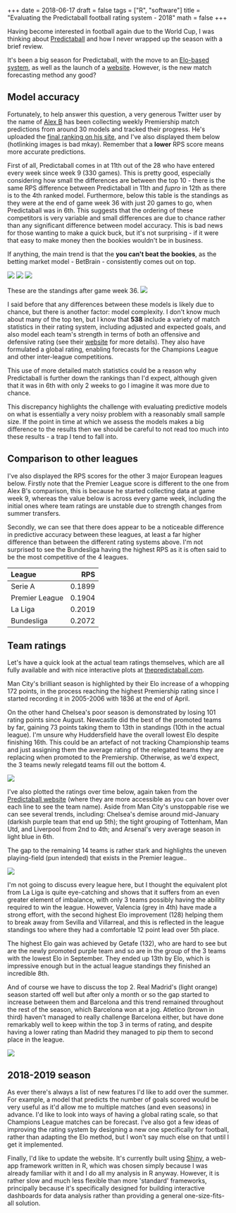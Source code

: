 +++
date = 2018-06-17
draft = false
tags = ["R", "software"]
title = "Evaluating the Predictaball football rating system - 2018" 
math = false
+++

Having become interested in football again due to the World Cup, I was thinking about [Predictaball](https://thepredictaball.com) and how I never wrapped up the season with a brief review.

It's been a big season for Predictaball, with the move to an [Elo-based system](https://stuartlacy.co.uk/2017/08/31/implementing-an-elo-rating-system-for-european-football/), as well as the launch of a [website](https://thepredictaball.com).
However, is the new match forecasting method any good?

## Model accuracy

Fortunately, to help answer this question, a very generous Twitter user by the name of [Alex B](https://twitter.com/fussbALEXperte) has been collecting weekly Premiership match predictions from around 30 models and tracked their progress.
He's uploaded the [final ranking on his site](https://cognitivefootball.wordpress.com/rps-17-18/), and I've also displayed them below (hotlinking images is bad mkay).
Remember that a **lower** RPS score means more accurate predictions.

First of all, Predictaball comes in at 11th out of the 28 who have entered every week since week 9 (330 games).
This is pretty good, especially considering how small the differences are between the top 10 - there is the same RPS difference between Predictaball in 11th and _fupro_ in 12th as there is to the 4th ranked model.
Furthermore, below this table is the standings as they were at the end of game week 36 with just 20 games to go, when Predictaball was in 6th. 
This suggests that the ordering of these competitors is very variable and small differences are due to chance rather than any significant difference between model accuracy.
This is bad news for those wanting to make a quick buck, but it's not surprising - if it were that easy to make money then the bookies wouldn't be in business.

If anything, the main trend is that the **you can't beat the bookies**, as the betting market model - BetBrain - consistently comes out on top. 

![](/img/predictaballendofseason2018_20180616/rankings_final.png)
![](/img/predictaballendofseason2018_20180616/rankings_final2.png)
![](/img/predictaballendofseason2018_20180616/rankings_final3.png)

These are the standings after game week 36.
![](/img/predictaballendofseason2018_20180616/may_rankings.png)

I said before that any differences between these models is likely due to chance, but there is another factor: model complexity.
I don't know much about many of the top ten, but I know that **538** include a variety of match statistics in their rating system, including adjusted and expected goals, and also model each team's strength in terms of both an offensive and defensive rating (see their [website](https://fivethirtyeight.com/features/whats-new-in-our-2017-18-club-soccer-predictions/) for more details).
They also have formulated a global rating, enabling forecasts for the Champions League and other inter-league competitions.

This use of more detailed match statistics could be a reason why Predictaball is further down the rankings than I'd expect, although given that it was in 6th with only 2 weeks to go I imagine it was more due to chance.

This discrepancy highlights the challenge with evaluating predictive models on what is essentially a very noisy problem with a reasonably small sample size.
If the point in time at which we assess the models makes a big difference to the results then we should be careful to not read too much into these results - a trap I tend to fall into.

## Comparison to other leagues

I've also displayed the RPS scores for the other 3 major European leagues below.
Firstly note that the Premier League score is different to the one from Alex B's comparison, this is because he started collecting data at game week 9, whereas the value below is across every game week, including the initial ones where team ratings are unstable due to strength changes from summer transfers.

Secondly, we can see that there does appear to be a noticeable difference in predictive accuracy between these leagues, at least a far higher difference than between the different rating systems above.
I'm not surprised to see the Bundesliga having the highest RPS as it is often said to be the most competitive of the 4 leagues.

<table>
<thead>
<tr>
<th style="text-align:left;">
League
</th>
<th style="text-align:right;">
RPS
</th>
</tr>
</thead>
<tbody>
<tr>
<td style="text-align:left;">
Serie A
</td>
<td style="text-align:right;">
0.1899
</td>
</tr>
<tr>
<td style="text-align:left;">
Premier League
</td>
<td style="text-align:right;">
0.1904
</td>
</tr>
<tr>
<td style="text-align:left;">
La Liga
</td>
<td style="text-align:right;">
0.2019
</td>
</tr>
<tr>
<td style="text-align:left;">
Bundesliga
</td>
<td style="text-align:right;">
0.2072
</td>
</tr>
</tbody>
</table>

## Team ratings

Let's have a quick look at the actual team ratings themselves, which are all fully available and with nice interactive plots at [thepredictaball.com](https://www.thepredictaball.com/).

Man City's brilliant season is highlighted by their Elo increase of a whopping 172 points, in the process reaching the highest Premiership rating since I started recording it in 2005-2006 with 1836 at the end of April.

On the other hand Chelsea's poor season is demonstrated by losing 101 rating points since August. 
Newcastle did the best of the promoted teams by far, gaining 73 points taking them to 13th in standings (10th in the actual league). 
I'm unsure why Huddersfield have the overall lowest Elo despite finishing 16th.
This could be an artefact of not tracking Championship teams and just assigning them the average rating of the relegated teams they are replacing when promoted to the Premiership. 
Otherwise, as we'd expect, the 3 teams newly relegatd teams fill out the bottom 4.

![](/img/predictaballendofseason2018_20180616/premiership_table.png)

I've also plotted the ratings over time below, again taken from the [Predictaball website](https://thepredictaball.com) (where they are more accessible as you can hover over each line to see the team name).
Aside from Man City's unstoppable rise we can see several trends, including: Chelsea's demise around mid-January (darkish purple team that end up 5th); the tight grouping of Tottenham, Man Utd, and Liverpool from 2nd to 4th; and Arsenal's very average season in light blue in 6th.

The gap to the remaining 14 teams is rather stark and highlights the uneven playing-field (pun intended) that exists in the Premier league.. 

![](/img/predictaballendofseason2018_20180616/premiership_plot.png)

I'm not going to discuss every league here, but I thought the equivalent plot from La Liga is quite eye-catching and shows that it suffers from an even greater element of imbalance, with only 3 teams possibly having the ability required to win the league.
However, Valencia (grey in 4th) have made a strong effort, with the second highest Elo improvement (128) helping them to break away from Sevilla and Villarreal, and this is reflected in the league standings too where they had a comfortable 12 point lead over 5th place.

The highest Elo gain was achieved by Getafe (132), who are hard to see but are the newly promoted purple team and so are in the group of the 3 teams with the lowest Elo in September.
They ended up 13th by Elo, which is impressive enough but in the actual league standings they finished an incredible 8th.

And of course we have to discuss the top 2. 
Real Madrid's (light orange) season started off well but after only a month or so the gap started to increase between them and Barcelona and this trend remained throughout the rest of the season, which Barcelona won at a jog.
Atletico (brown in third) haven't managed to really challenge Barcelona either, but have done remarkably well to keep within the top 3 in terms of rating, and despite having a lower rating than Madrid they managed to pip them to second place in the league.

![](/img/predictaballendofseason2018_20180616/laliga_plot.png)

## 2018-2019 season

As ever there's always a list of new features I'd like to add over the summer.
For example, a model that predicts the number of goals scored would be very useful as it'd allow me to multiple matches (and even seasons) in advance.
I'd like to look into ways of having a global rating scale, so that Champions League matches can be forecast.
I've also got a few ideas of improving the rating system by designing a new one specifically for football, rather than adapting the Elo method, but I won't say much else on that until I get it implemented.

Finally, I'd like to update the website.
It's currently built using [Shiny](https://shiny.rstudio.com/), a web-app framework written in R, which was chosen simply because I was already familiar with it and I do all my analysis in R anyway.
However, it is rather slow and much less flexible than more 'standard' frameworks, principally because it's specifically designed for building interactive dashboards for data analysis rather than providing a general one-size-fits-all solution.
